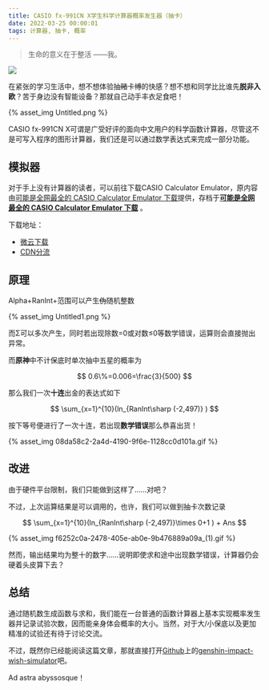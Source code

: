 ```yaml
---
title: CASIO fx-991CN X学生科学计算器概率发生器（抽卡）
date: 2022-03-25 00:00:01
tags: 计算器, 抽卡, 概率
---
```


> 生命的意义在于整活  ——我。
> 

![](https://file-cdn.qmcmc.cn/assets/open/fxgzedu.cn/img/Genshin_AD.webp)

在紧张的学习生活中，想不想体验抽~~赌~~卡~~博~~的快感？想不想和同学比比谁先**脱非入欧**？苦于身边没有智能设备？那就自己动手丰衣足食吧！

<!-- more -->

{% asset_img Untitled.png %}

CASIO fx-991CN X可谓是广受好评的面向中文用户的科学函数计算器，尽管这不是可写入程序的图形计算器，我们还是可以通过数学表达式来完成一部分功能。

## 模拟器

对于手上没有计算器的读者，可以前往下载CASIO Calculator Emulator，原内容由[可能是全网最全的 CASIO Calculator Emulator 下载](https://hbte.ch/1790.html)提供，存档于[****可能是全网最全的 CASIO Calculator Emulator 下载****](https://www.notion.so/CASIO-Calculator-Emulator-921c682adc04400c8346667877e1b185) 。

下载地址：

- [微云下载](https://share.weiyun.com/fpQvG7xu)
- [CDN分流](https://file-cdn.qmcmc.cn/uploads/2022/03/CASIO%20Calculator%20Emulator%20V20.8.11.7z)

## 原理

Alpha+RanInt+范围可以产生~~伪~~随机整数

{% asset_img Untitled1.png %}

而Σ可以多次产生，同时若出现除数=0或对数≤0等数学错误，运算则会直接抛出异常。

而**原神**中不计保底时单次抽中五星的概率为

$$
0.6\%=0.006=\frac{3}{500} 
$$

那么我们一次**十连**出金的表达式如下

$$
\sum_{x=1}^{10}(ln_{RanInt\sharp (-2,497)} )
$$

按下等号便进行了一次十连，若出现**数学错误**那么恭喜出货！

{% asset_img 08da58c2-2a4d-4190-9f6e-1128cc0d101a.gif %}

## 改进

由于硬件平台限制，我们只能做到这样了……对吧？

不过，上次运算结果是可以调用的，也许，我们可以做到抽卡次数记录

$$
\sum_{x=1}^{10}(ln_{RanInt\sharp (-2,497)}\times 0+1 ) + Ans
$$

{% asset_img f6252c0a-2478-405e-ab0e-9b476889a09a_(1).gif %}

然而，输出结果均为整十的数字……说明即使求和途中出现数学错误，计算器仍会硬着头皮算下去？

## 总结

通过随机数生成函数与求和，我们能在一台普通的函数计算器上基本实现概率发生器并记录试验次数，因而能亲身体会概率的大小。当然，对于大/小保底以及更加精准的试验还有待于讨论交流。

不过，既然你已经能阅读这篇文章，那就直接打开[Github](https://github.com/uzair-ashraf/genshin-impact-wish-simulator)上的[genshin-impact-wish-simulator](https://gi-wish-simulator.uzairashraf.dev/)吧。

Ad astra abyssosque！